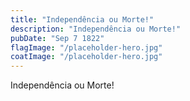 ```yaml
---
title: "Independência ou Morte!"
description: "Independência ou Morte!"
pubDate: "Sep 7 1822"
flagImage: "/placeholder-hero.jpg"
coatImage: "/placeholder-hero.jpg"
---
```


Independência ou Morte!
